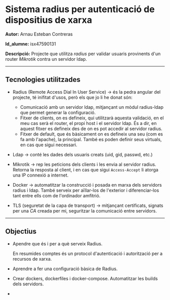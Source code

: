 # Sistema radius per autenticació de dispositius de xarxa

**Autor:** Arnau Esteban Contreras

**Id_alumne:** isx47590131

**Descripció:** Projecte que utilitza *radius* per validar usuaris provinents d'un router *Mikrotik* contra un servidor ldap.

-------

## Tecnologies utilitzades

- Radius (Remote Access Dial In User Service) -> és la pedra angular del projecte, té inifitat d'usos, però els que jo li he donat són:

    - Comunicació amb un servidor ldap, mitjançant un mòdul radius-ldap que permet generar la configuració.
    - Fitxer de clients, on es defineix, qui utilitzarà aquesta validació, en el meu cas serà el router, el propi host i el servidor ldap. És a dir, en aquest fitxer es defineix des de on es pot accedir al servidor radius.
    - Fitxer de default, que és bàsicament on es defineix una seu (com es fa amb l'apache), la principal. També es poden definir seus virtuals, en cas que sigui necessari.

- Ldap -> conté les dades dels usuaris creats (uid, gid, passwd, etc.)

- Mikrotik -> rep les peticions dels clients i les envia al servidor radius. Retorna la resposta al client, i en cas que sigui `Access-Accept` li atorga una IP connexió a internet.

- Docker -> automatitzar la construcció  i posada en marxa dels servidors radius i ldap. També serveix per aïllar-los de l'exterior i diferenciar-los tant entre ells com de l'ordinador amfitrió.

- TLS (seguretat de la capa de transport) -> mitjançant certificats, signats per una *CA* creada per mi, seguritzar la comunicació entre servidors.

---

## Objectius

- Apendre que és i per a què serveix Radius.

    En resumides comptes és un protocol d'autenticació i autorització per a recursos de xarxa.

- Aprendre a fer una configuració bàsica de Radius.

- Crear dockers, dockerfiles i docker-compose. Automatitzar les builds dels servidors.

- 